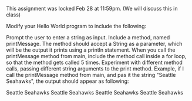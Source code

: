 This assignment was locked Feb 28 at 11:59pm.
(We will discuss this in class)

Modify your Hello World program to include the following:


Prompt the user to enter a string as input.
Include a method, named printMessage.  The method should accept a String as a parameter, which will be the output it prints using a println statement.
When you call the printMessage method from main, include the method call inside a for loop, so that the method gets called 5 times.
Experiment with different method calls, passing different string arguments to the print method.
Example, if I call the printMessage method from main, and pas it the string "Seattle Seahawks", the output should appear as following:

Seattle Seahawks
Seattle Seahawks
Seattle Seahawks
Seattle Seahawks